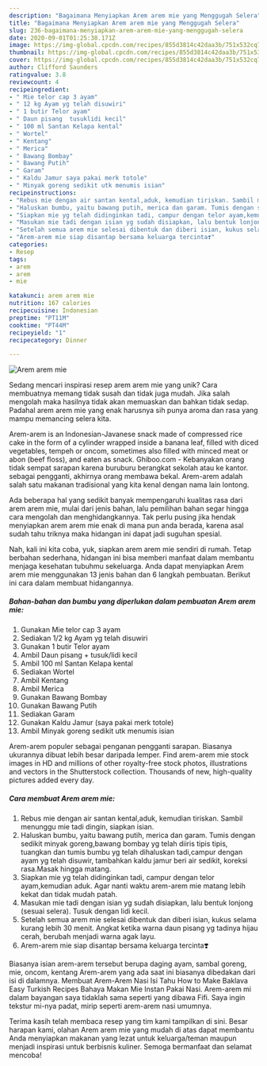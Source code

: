```yaml
---
description: "Bagaimana Menyiapkan Arem arem mie yang Menggugah Selera"
title: "Bagaimana Menyiapkan Arem arem mie yang Menggugah Selera"
slug: 236-bagaimana-menyiapkan-arem-arem-mie-yang-menggugah-selera
date: 2020-09-01T01:25:38.171Z
image: https://img-global.cpcdn.com/recipes/855d3814c42daa3b/751x532cq70/arem-arem-mie-foto-resep-utama.jpg
thumbnail: https://img-global.cpcdn.com/recipes/855d3814c42daa3b/751x532cq70/arem-arem-mie-foto-resep-utama.jpg
cover: https://img-global.cpcdn.com/recipes/855d3814c42daa3b/751x532cq70/arem-arem-mie-foto-resep-utama.jpg
author: Clifford Saunders
ratingvalue: 3.8
reviewcount: 4
recipeingredient:
- " Mie telor cap 3 ayam"
- " 12 kg Ayam yg telah disuwiri"
- " 1 butir Telor ayam"
- " Daun pisang  tusuklidi kecil"
- " 100 ml Santan Kelapa kental"
- " Wortel"
- " Kentang"
- " Merica"
- " Bawang Bombay"
- " Bawang Putih"
- " Garam"
- " Kaldu Jamur saya pakai merk totole"
- " Minyak goreng sedikit utk menumis isian"
recipeinstructions:
- "Rebus mie dengan air santan kental,aduk, kemudian tiriskan. Sambil menunggu mie tadi dingin, siapkan isian."
- "Haluskan bumbu, yaitu bawang putih, merica dan garam. Tumis dengan sedikit minyak goreng,bawang bombay yg telah diiris tipis tipis, tuangkan dan tumis bumbu yg telah dihaluskan tadi,campur dengan ayam yg telah disuwir, tambahkan kaldu jamur beri air sedikit, koreksi rasa.Masak hingga matang."
- "Siapkan mie yg telah didinginkan tadi, campur dengan telor ayam,kemudian aduk. Agar nanti waktu arem-arem mie matang lebih kekat dan tidak mudah patah."
- "Masukan mie tadi dengan isian yg sudah disiapkan, lalu bentuk lonjong (sesuai selera). Tusuk dengan lidi kecil."
- "Setelah semua arem mie selesai dibentuk dan diberi isian, kukus selama kurang lebih 30 menit. Angkat ketika warna daun pisang yg tadinya hijau cerah, berubah menjadi warna agak layu."
- "Arem-arem mie siap disantap bersama keluarga tercinta❣️"
categories:
- Resep
tags:
- arem
- arem
- mie

katakunci: arem arem mie 
nutrition: 167 calories
recipecuisine: Indonesian
preptime: "PT11M"
cooktime: "PT44M"
recipeyield: "1"
recipecategory: Dinner

---
```



![Arem arem mie](https://img-global.cpcdn.com/recipes/855d3814c42daa3b/751x532cq70/arem-arem-mie-foto-resep-utama.jpg)

Sedang mencari inspirasi resep arem arem mie yang unik? Cara membuatnya memang tidak susah dan tidak juga mudah. Jika salah mengolah maka hasilnya tidak akan memuaskan dan bahkan tidak sedap. Padahal arem arem mie yang enak harusnya sih punya aroma dan rasa yang mampu memancing selera kita.

Arem-arem is an Indonesian-Javanese snack made of compressed rice cake in the form of a cylinder wrapped inside a banana leaf, filled with diced vegetables, tempeh or oncom, sometimes also filled with minced meat or abon (beef floss), and eaten as snack. Ghiboo.com - Kebanyakan orang tidak sempat sarapan karena buruburu berangkat sekolah atau ke kantor. sebagai pengganti, akhirnya orang membawa bekal. Arem-arem adalah salah satu makanan tradisional yang kita kenal dengan nama lain lontong.

Ada beberapa hal yang sedikit banyak mempengaruhi kualitas rasa dari arem arem mie, mulai dari jenis bahan, lalu pemilihan bahan segar hingga cara mengolah dan menghidangkannya. Tak perlu pusing jika hendak menyiapkan arem arem mie enak di mana pun anda berada, karena asal sudah tahu triknya maka hidangan ini dapat jadi suguhan spesial.


Nah, kali ini kita coba, yuk, siapkan arem arem mie sendiri di rumah. Tetap berbahan sederhana, hidangan ini bisa memberi manfaat dalam membantu menjaga kesehatan tubuhmu sekeluarga. Anda dapat menyiapkan Arem arem mie menggunakan 13 jenis bahan dan 6 langkah pembuatan. Berikut ini cara dalam membuat hidangannya.

<!--inarticleads1-->

##### Bahan-bahan dan bumbu yang diperlukan dalam pembuatan Arem arem mie:

1. Gunakan  Mie telor cap 3 ayam
1. Sediakan  1/2 kg Ayam yg telah disuwiri
1. Gunakan  1 butir Telor ayam
1. Ambil  Daun pisang + tusuk/lidi kecil
1. Ambil  100 ml Santan Kelapa kental
1. Sediakan  Wortel
1. Ambil  Kentang
1. Ambil  Merica
1. Gunakan  Bawang Bombay
1. Gunakan  Bawang Putih
1. Sediakan  Garam
1. Gunakan  Kaldu Jamur (saya pakai merk totole)
1. Ambil  Minyak goreng sedikit utk menumis isian


Arem-arem populer sebagai penganan pengganti sarapan. Biasanya ukurannya dibuat lebih besar daripada lemper. Find arem-arem mie stock images in HD and millions of other royalty-free stock photos, illustrations and vectors in the Shutterstock collection. Thousands of new, high-quality pictures added every day. 

<!--inarticleads2-->

##### Cara membuat Arem arem mie:

1. Rebus mie dengan air santan kental,aduk, kemudian tiriskan. Sambil menunggu mie tadi dingin, siapkan isian.
1. Haluskan bumbu, yaitu bawang putih, merica dan garam. Tumis dengan sedikit minyak goreng,bawang bombay yg telah diiris tipis tipis, tuangkan dan tumis bumbu yg telah dihaluskan tadi,campur dengan ayam yg telah disuwir, tambahkan kaldu jamur beri air sedikit, koreksi rasa.Masak hingga matang.
1. Siapkan mie yg telah didinginkan tadi, campur dengan telor ayam,kemudian aduk. Agar nanti waktu arem-arem mie matang lebih kekat dan tidak mudah patah.
1. Masukan mie tadi dengan isian yg sudah disiapkan, lalu bentuk lonjong (sesuai selera). Tusuk dengan lidi kecil.
1. Setelah semua arem mie selesai dibentuk dan diberi isian, kukus selama kurang lebih 30 menit. Angkat ketika warna daun pisang yg tadinya hijau cerah, berubah menjadi warna agak layu.
1. Arem-arem mie siap disantap bersama keluarga tercinta❣️


Biasanya isian arem-arem tersebut berupa daging ayam, sambal goreng, mie, oncom, kentang Arem-arem yang ada saat ini biasanya dibedakan dari isi di dalamnya. Membuat Arem-Arem Nasi Isi Tahu How to Make Baklava Easy Turkish Recipes Bahaya Makan Mie Instan Pakai Nasi. Arem-arem mi dalam bayangan saya tidaklah sama seperti yang dibawa Fifi. Saya ingin tekstur mi-nya padat, mirip seperti arem-arem nasi umumnya. 

Terima kasih telah membaca resep yang tim kami tampilkan di sini. Besar harapan kami, olahan Arem arem mie yang mudah di atas dapat membantu Anda menyiapkan makanan yang lezat untuk keluarga/teman maupun menjadi inspirasi untuk berbisnis kuliner. Semoga bermanfaat dan selamat mencoba!
